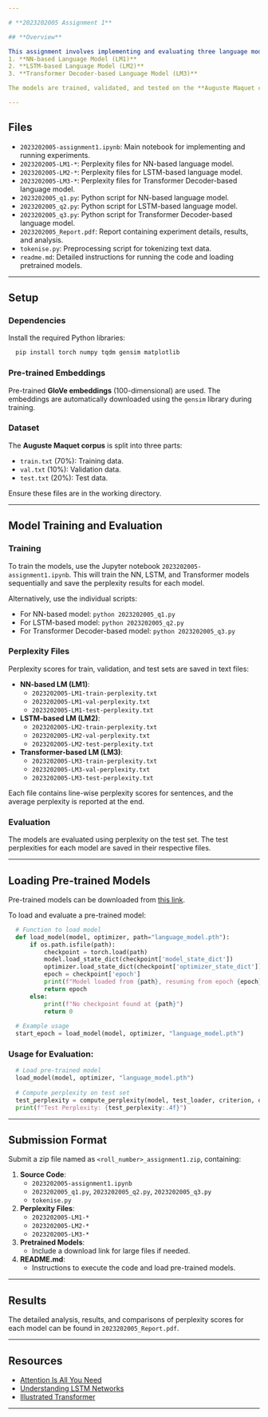 ```yaml
---

# **2023202005 Assignment 1**

## **Overview**

This assignment involves implementing and evaluating three language models: 
1. **NN-based Language Model (LM1)**  
2. **LSTM-based Language Model (LM2)**  
3. **Transformer Decoder-based Language Model (LM3)**  

The models are trained, validated, and tested on the **Auguste Maquet corpus**, with **perplexity** as the evaluation metric. Each model's performance is analyzed and compared.

---
```


## **Files**

- `2023202005-assignment1.ipynb`: Main notebook for implementing and running experiments.
- `2023202005-LM1-*`: Perplexity files for NN-based language model.
- `2023202005-LM2-*`: Perplexity files for LSTM-based language model.
- `2023202005-LM3-*`: Perplexity files for Transformer Decoder-based language model.
- `2023202005_q1.py`: Python script for NN-based language model.
- `2023202005_q2.py`: Python script for LSTM-based language model.
- `2023202005_q3.py`: Python script for Transformer Decoder-based language model.
- `2023202005_Report.pdf`: Report containing experiment details, results, and analysis.
- `tokenise.py`: Preprocessing script for tokenizing text data.
- `readme.md`: Detailed instructions for running the code and loading pretrained models.

---

## **Setup**

### **Dependencies**

Install the required Python libraries:
```bash
  pip install torch numpy tqdm gensim matplotlib
```

### **Pre-trained Embeddings**

Pre-trained **GloVe embeddings** (100-dimensional) are used. The embeddings are automatically downloaded using the `gensim` library during training.

### **Dataset**

The **Auguste Maquet corpus** is split into three parts:
- `train.txt` (70%): Training data.
- `val.txt` (10%): Validation data.
- `test.txt` (20%): Test data.

Ensure these files are in the working directory.

---

## **Model Training and Evaluation**

### **Training**

To train the models, use the Jupyter notebook `2023202005-assignment1.ipynb`. This will train the NN, LSTM, and Transformer models sequentially and save the perplexity results for each model.

Alternatively, use the individual scripts:
- For NN-based model: `python 2023202005_q1.py`
- For LSTM-based model: `python 2023202005_q2.py`
- For Transformer Decoder-based model: `python 2023202005_q3.py`

### **Perplexity Files**

Perplexity scores for train, validation, and test sets are saved in text files:
- **NN-based LM (LM1)**:
  - `2023202005-LM1-train-perplexity.txt`
  - `2023202005-LM1-val-perplexity.txt`
  - `2023202005-LM1-test-perplexity.txt`
- **LSTM-based LM (LM2)**:
  - `2023202005-LM2-train-perplexity.txt`
  - `2023202005-LM2-val-perplexity.txt`
  - `2023202005-LM2-test-perplexity.txt`
- **Transformer-based LM (LM3)**:
  - `2023202005-LM3-train-perplexity.txt`
  - `2023202005-LM3-val-perplexity.txt`
  - `2023202005-LM3-test-perplexity.txt`

Each file contains line-wise perplexity scores for sentences, and the average perplexity is reported at the end.

### **Evaluation**

The models are evaluated using perplexity on the test set. The test perplexities for each model are saved in their respective files.

---

## **Loading Pre-trained Models**

Pre-trained models can be downloaded from [this link](https://drive.google.com/drive/folders/1-oGzikyY4akBL7o51fJd2P7kftN7kFGW?usp=drive_link).  

To load and evaluate a pre-trained model:
```python
  # Function to load model
  def load_model(model, optimizer, path="language_model.pth"):
      if os.path.isfile(path):
          checkpoint = torch.load(path)
          model.load_state_dict(checkpoint['model_state_dict'])
          optimizer.load_state_dict(checkpoint['optimizer_state_dict'])
          epoch = checkpoint['epoch']
          print(f"Model loaded from {path}, resuming from epoch {epoch}")
          return epoch
      else:
          print(f"No checkpoint found at {path}")
          return 0
  
  # Example usage
  start_epoch = load_model(model, optimizer, "language_model.pth")
```

### Usage for Evaluation:
```python
  # Load pre-trained model
  load_model(model, optimizer, "language_model.pth")
  
  # Compute perplexity on test set
  test_perplexity = compute_perplexity(model, test_loader, criterion, device, "test_perplexity.txt")
  print(f"Test Perplexity: {test_perplexity:.4f}")
```

---

## **Submission Format**

Submit a zip file named as `<roll_number>_assignment1.zip`, containing:
1. **Source Code**:
   - `2023202005-assignment1.ipynb`
   - `2023202005_q1.py`, `2023202005_q2.py`, `2023202005_q3.py`
   - `tokenise.py`
2. **Perplexity Files**:
   - `2023202005-LM1-*`
   - `2023202005-LM2-*`
   - `2023202005-LM3-*`
3. **Pretrained Models**:
   - Include a download link for large files if needed.
4. **README.md**:
   - Instructions to execute the code and load pre-trained models.

---

## **Results**

The detailed analysis, results, and comparisons of perplexity scores for each model can be found in `2023202005_Report.pdf`.

---

## **Resources**

- [Attention Is All You Need](https://arxiv.org/abs/1706.03762)
- [Understanding LSTM Networks](https://colah.github.io/posts/2015-08-Understanding-LSTMs/)
- [Illustrated Transformer](http://jalammar.github.io/illustrated-transformer/)

--- 

